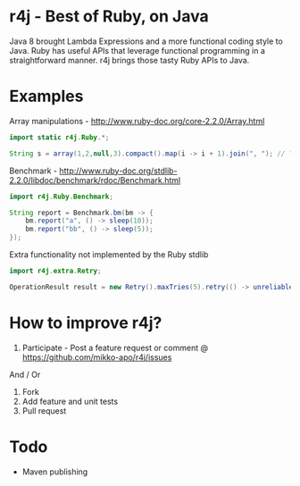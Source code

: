 # r4j - Best of Ruby, on Java

Java 8 brought Lambda Expressions and a more functional coding style to Java.
Ruby has useful APIs that leverage functional programming in a straightforward manner.
r4j brings those tasty Ruby APIs to Java.   

# Examples

Array manipulations - http://www.ruby-doc.org/core-2.2.0/Array.html
```java
import static r4j.Ruby.*;

String s = array(1,2,null,3).compact().map(i -> i + 1).join(", "); // "2, 3, 4"
```

Benchmark - http://www.ruby-doc.org/stdlib-2.2.0/libdoc/benchmark/rdoc/Benchmark.html
```java
import r4j.Ruby.Benchmark;

String report = Benchmark.bm(bm -> {
    bm.report("a", () -> sleep(10));
    bm.report("bb", () -> sleep(5));
});
```

Extra functionality not implemented by the Ruby stdlib
```java
import r4j.extra.Retry;

OperationResult result = new Retry().maxTries(5).retry(() -> unreliableOperation());
```

# How to improve r4j?

1. Participate - Post a feature request or comment @ https://github.com/mikko-apo/r4j/issues

And / Or

1. Fork
2. Add feature and unit tests
3. Pull request
 
# Todo

* Maven publishing
